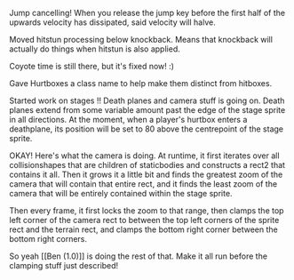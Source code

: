 Jump cancelling!
When you release the jump key before the first half of the upwards velocity has dissipated, said velocity will halve. 

Moved hitstun processing below knockback. Means that knockback will actually do things when hitstun is also applied.

Coyote time is still there, but it's fixed now! :)

Gave Hurtboxes a class name to help make them distinct from hitboxes. 

Started work on stages !!
Death planes and camera stuff is going on.
Death planes extend from some variable amount past the edge of the stage sprite in all directions. At the moment, when a player's hurtbox enters a deathplane, its position will be set to 80 above the centrepoint of the stage sprite.

OKAY! Here's what the camera is doing.
At runtime, it first iterates over all collisionshapes that are children of staticbodies and constructs a rect2 that contains it all. Then it grows it a little bit and finds the greatest zoom of the camera that will contain that entire rect, and it finds the least zoom of the camera that will be entirely contained within the stage sprite.

Then every frame, it first locks the zoom to that range, then clamps the top left corner of the camera rect to between the top left corners of the sprite rect and the terrain rect, and clamps the bottom right corner between the bottom right corners.

So yeah [[Ben (1.0)]] is doing the rest of that. Make it all run before the clamping stuff just described!

